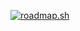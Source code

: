 <a href="https://roadmap.sh"><img src="https://roadmap.sh/card/tall/674189a25434bf319a617980?variant=dark&roadmaps=backend%2Capi-design%2Caspnet-core" alt="roadmap.sh"/></a>
